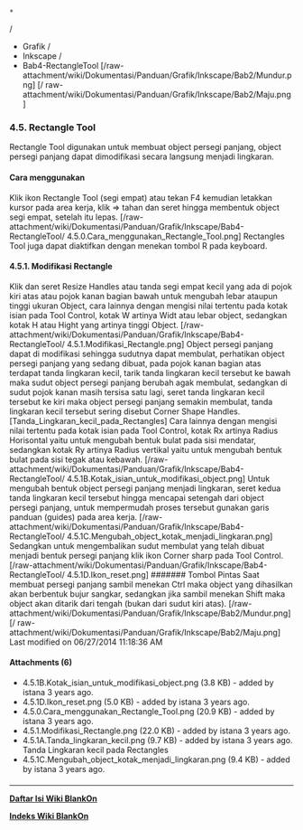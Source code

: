 

    *









  /


  * Grafik  /
  * Inkscape  /
  * Bab4-RectangleTool
[/raw-attachment/wiki/Dokumentasi/Panduan/Grafik/Inkscape/Bab2/Mundur.png] [/
raw-attachment/wiki/Dokumentasi/Panduan/Grafik/Inkscape/Bab2/Maju.png]
### 4.5. Rectangle Tool
Rectangle Tool digunakan untuk membuat object persegi panjang, object persegi
panjang dapat dimodifikasi secara langsung menjadi lingkaran.
#### Cara menggunakan
Klik ikon Rectangle Tool (segi empat) atau tekan F4 kemudian letakkan kursor
pada area kerja, klik => tahan dan seret hingga membentuk object segi empat,
setelah itu lepas.
[/raw-attachment/wiki/Dokumentasi/Panduan/Grafik/Inkscape/Bab4-RectangleTool/
4.5.0.Cara_menggunakan_Rectangle_Tool.png]
Rectangles Tool juga dapat diaktifkan dengan menekan tombol R pada keyboard.
#### 4.5.1. Modifikasi Rectangle
Klik dan seret Resize Handles atau tanda segi empat kecil yang ada di pojok
kiri atas atau pojok kanan bagian bawah untuk mengubah lebar ataupun tinggi
ukuran Object, cara lainnya dengan mengisi nilai tertentu pada kotak isian pada
Tool Control, kotak W artinya Widt atau lebar object, sedangkan kotak H atau
Hight yang artinya tinggi Object.
[/raw-attachment/wiki/Dokumentasi/Panduan/Grafik/Inkscape/Bab4-RectangleTool/
4.5.1.Modifikasi_Rectangle.png]
Object persegi panjang dapat di modifikasi sehingga sudutnya dapat membulat,
perhatikan object persegi panjang yang sedang dibuat, pada pojok kanan bagian
atas terdapat tanda lingkaran kecil, tarik tanda lingkaran kecil tersebut ke
bawah maka sudut object persegi panjang berubah agak membulat, sedangkan di
sudut pojok kanan masih tersisa satu lagi, seret tanda lingkaran kecil tersebut
ke kiri maka object persegi panjang semakin membulat, tanda lingkaran kecil
tersebut sering disebut Corner Shape Handles.
[Tanda_Lingkaran_kecil_pada_Rectangles]
Cara lainnya dengan mengisi nilai tertentu pada kotak isian pada Tool Control,
kotak Rx artinya Radius Horisontal yaitu untuk mengubah bentuk bulat pada sisi
mendatar, sedangkan kotak Ry artinya Radius vertikal yaitu untuk mengubah
bentuk bulat pada sisi tegak atau kebawah.
[/raw-attachment/wiki/Dokumentasi/Panduan/Grafik/Inkscape/Bab4-RectangleTool/
4.5.1B.Kotak_isian_untuk_modifikasi_object.png]
Untuk mengubah bentuk object persegi panjang menjadi lingkaran, seret kedua
tanda lingkaran kecil tersebut hingga mencapai setengah dari object persegi
panjang, untuk mempermudah proses tersebut gunakan garis panduan (guides) pada
area kerja.
[/raw-attachment/wiki/Dokumentasi/Panduan/Grafik/Inkscape/Bab4-RectangleTool/
4.5.1C.Mengubah_object_kotak_menjadi_lingkaran.png]
Sedangkan untuk mengembalikan sudut membulat yang telah dibuat menjadi bentuk
persegi panjang klik ikon Corner sharp pada Tool Control.
[/raw-attachment/wiki/Dokumentasi/Panduan/Grafik/Inkscape/Bab4-RectangleTool/
4.5.1D.Ikon_reset.png]
####### Tombol Pintas
Saat membuat persegi panjang sambil menekan Ctrl maka object yang dihasilkan
akan berbentuk bujur sangkar, sedangkan jika sambil menekan Shift maka object
akan ditarik dari tengah (bukan dari sudut kiri atas).
[/raw-attachment/wiki/Dokumentasi/Panduan/Grafik/Inkscape/Bab2/Mundur.png] [/
raw-attachment/wiki/Dokumentasi/Panduan/Grafik/Inkscape/Bab2/Maju.png]
Last modified on 06/27/2014 11:18:36 AM
#### Attachments (6)
  * 4.5.1B.Kotak_isian_untuk_modifikasi_object.png​ (3.8 KB) - added by
      istana 3 years ago.
  * 4.5.1D.Ikon_reset.png​ (5.0 KB) - added by istana 3 years ago.
  * 4.5.0.Cara_menggunakan_Rectangle_Tool.png​ (20.9 KB) - added by istana 3
      years ago.
  * 4.5.1.Modifikasi_Rectangle.png​ (22.0 KB) - added by istana 3 years ago.
  * 4.5.1A.Tanda_lingkaran_kecil.png​ (9.7 KB) - added by istana 3 years ago.
      Tanda Lingkaran kecil pada Rectangles
  * 4.5.1C.Mengubah_object_kotak_menjadi_lingkaran.png​ (9.4 KB) - added by
      istana 3 years ago.
#### 
    
 
 
 
 
 
---
[**Daftar Isi Wiki BlankOn**](/DaftarIsi/README.md)
 
[**Indeks Wiki BlankOn**](/Indeks.md)
